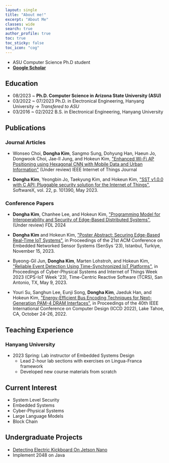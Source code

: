 ```yaml
---
layout: single
title: "About me!"
excerpt: "About Me"
classes: wide
search: true
author_profile: true
toc: true
toc_sticky: false
toc_icon: "cog"
--- 
```


<!--
## Profile
<center><img src="/assets/img/me.jpg" width="30%" height="30%" style="
border: 1px solid #cab6de;
border-radius: 50%;
padding: 5px;
-moz-border-radius: 50%;
-khtml-border-radius: 50%;
-webkit-border-radius: 50%;
"></center>
-->


* ASU Computer Science Ph.D student
* [**Google Scholar**](https://scholar.google.com/citations?hl=ko&authuser=2&user=jBLD4qgAAAAJ)


## Education
* 08/2023 ~         **Ph.D. Computer Science in Arizona State University (ASU)**
* 03/2022 ~ 07/2023 Ph.D. in Electronical Engineering, Hanyang University -> *Transfered to ASU*
* 03/2016 ~ 02/2022 B.S. in Electronical Engineering, Hanyang University

## Publications

### Journal Articles

* Wonseo Choi, **Dongha Kim**, Sangmo Sung, Dohyung Han, Haeun Jo, Dongwook Choi, Jae-Il Jung, and Hokeun Kim, ["Enhanced Wi-Fi AP Positioning using Hexagonal CNN with Mobile Data and Urban Information"]() (Under review) IEEE Internet of Things Journal

* **Dongha Kim**, Yeongbin Jo, Taekyung Kim, and Hokeun Kim, ["SST v1.0.0 with C API: Pluggable security solution for the Internet of Things"](https://www.sciencedirect.com/science/article/pii/S2352711023000869), SoftwareX, vol. 22, p. 101390, May 2023.

### Conference Papers
* **Dongha Kim**, Chanhee Lee, and Hokeun Kim, ["Programming Model for Interoperability and Security of Edge-Based Distributed Systems"](), (Under review) FDL 2024

* **Dongha Kim** and Hokeun Kim, ["Poster Abstract: Securing Edge-Based Real-Time IoT Systems"](https://dl.acm.org/doi/10.1145/3625687.3628408), in Proceedings of the 21st ACM Conference on Embedded Networked Sensor Systems (SenSys ’23), Istanbul, Turkiye, November 15, 2023.

* Byeong-Gil Jun, **Dongha Kim**, Marten Lohstroh, and Hokeun Kim, ["Reliable Event Detection Using Time-Synchronized IoT Platforms"](https://dl.acm.org/doi/10.1145/3576914.3587501), in Proceedings of Cyber-Physical Systems and Internet of Things Week 2023 (CPS-IoT Week '23), Time-Centric Reactive Software (TCRS), San Antonio, TX, May 9, 2023. 

* Youri Su, Sanghun Lee, Eunji Song, **Dongha Kim**, Jaeduk Han, and Hokeun Kim, ["Energy-Efficient Bus Encoding Techniques for Next-Generation PAM-4 DRAM Interfaces"](https://ieeexplore.ieee.org/document/9978518), in Proceedings of the 40th IEEE International Conference on Computer Design (ICCD 2022), Lake Tahoe, CA, October 24-26, 2022.



## Teaching Experience
### Hanyang University
* 2023 Spring: Lab instructor of Embedded Systems Design
  * Lead 2-hour lab sections with exercises on Lingua-Franca framework
  * Developed new course materials from scratch


## Current Interest
* System Level Security
* Embedded Systems
* Cyber-Physical Systems
* Large Language Models
* Block Chain


## Undergraduate Projects
* [Detecting Electric Kickboard On Jetson Nano](https://github.com/Jakio815/Kickboard-Recognition-AI)
* Implement 2048 on Java